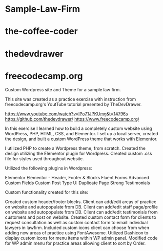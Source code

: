 # Sample-Law-Firm 
# the-coffee-coder
# thedevdrawer
# freecodecamp.org

Custom Wordpress site and Theme for a sample law firm.

This site was created as a practice exercise with instruction from freecodecamp.org's YoutTube tutorial presented by TheDevDrawer.

https://www.youtube.com/watch?v=IPo71JPKUmg&t=14796s
https://github.com/thedevdrawer/
https://www.freecodecamp.org/

In this exercise I learned how to build a completely custom website using WordPress, PHP, HTML, CSS, and Elementor. I set up a local server, created the design, and built a custom WordPress theme that works with Elementor. 

I utilized PHP to create a Wordpress theme, from scratch.  Created the design utilizing the Elementor plugin for Wordpress.  Created custom .css file for styles used throughout website.  

Utilized the following plugins in Wordpress:

Elementor
Elementor - Header, Footer & Blocks
Fluent Forms
Advanced Custom Fields
Custom Post Type UI
Duplicate Page
Strong Testimonials

Custom functionality created for this site:

Created custom header/footer blocks.
Client can add/edit areas of practice on website and autopopulate from DB.
Client can add/edit staff page/profile on website and autopopulate from DB.
Client can add/edit testimonials from customers and post on website.
Created custom contact form for clients to request consultation as well as custom contact form to email individual lawyers in lawfirm.
Included custom icons client can choose from when adding new areas of practice using FontAwesome.
Utilized Dashicon to display custom icons for menu items within WP admin panel.
Modified code for WP admin menu for practice areas allowing client to sort by Order.
